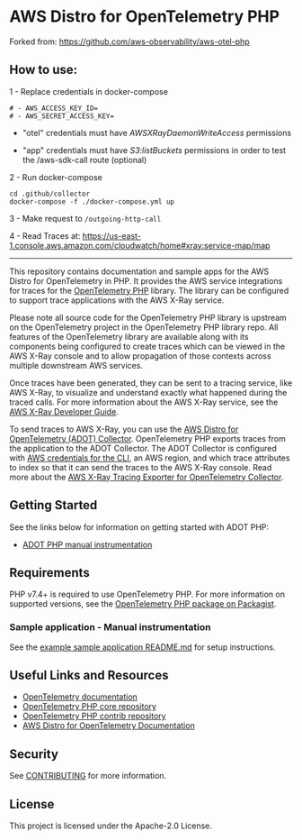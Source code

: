 # AWS Distro for OpenTelemetry PHP

Forked from: https://github.com/aws-observability/aws-otel-php

## How to use:



1 - Replace credentials in docker-compose 

```
# - AWS_ACCESS_KEY_ID=
# - AWS_SECRET_ACCESS_KEY=
```

- "otel" credentials must have *AWSXRayDaemonWriteAccess* permissions

- "app" credentials must have *S3:listBuckets* permissions in order to test the /aws-sdk-call route (optional)

2 - Run docker-compose

```
cd .github/collector
docker-compose -f ./docker-compose.yml up
```

3 - Make request to ```/outgoing-http-call```

4 - Read Traces at: https://us-east-1.console.aws.amazon.com/cloudwatch/home#xray:service-map/map


---

This repository contains documentation and sample apps for the AWS Distro for OpenTelemetry in PHP. It provides the AWS service integrations for traces for the [OpenTelemetry PHP](https://github.com/open-telemetry/opentelemetry-php) library. The library can be configured to support trace applications with the AWS X-Ray service. 

Please note all source code for the OpenTelemetry PHP library is upstream on the OpenTelemetry project in the OpenTelemetry PHP library repo. All features of the OpenTelemetry library are available along with its components being configured to create traces which can be viewed in the AWS X-Ray console and to allow propagation of those contexts across multiple downstream AWS services.

Once traces have been generated, they can be sent to a tracing service, like AWS X-Ray, to visualize and understand exactly what happened during the traced calls. For more information about the AWS X-Ray service, see the [AWS X-Ray Developer Guide](https://docs.aws.amazon.com/xray/latest/devguide/aws-xray.html).

To send traces to AWS X-Ray, you can use the [AWS Distro for OpenTelemetry (ADOT) Collector](https://github.com/aws-observability/aws-otel-collector). OpenTelemetry PHP exports traces from the application to the ADOT Collector. The ADOT Collector is configured with [AWS credentials for the CLI](https://docs.aws.amazon.com/cli/latest/userguide/cli-configure-files.html), an AWS region, and which trace attributes to index so that it can send the traces to the AWS X-Ray console. Read more about the [AWS X-Ray Tracing Exporter for OpenTelemetry Collector](https://github.com/open-telemetry/opentelemetry-collector-contrib/tree/main/exporter/awsxrayexporter).

## Getting Started
See the links below for information on getting started with ADOT PHP:
- [ADOT PHP manual instrumentation](https://aws-otel.github.io/docs/getting-started/php-sdk) 

## Requirements 
PHP v7.4+ is required to use OpenTelemetry PHP. For more information on supported versions, see the [OpenTelemetry PHP package on Packagist](https://packagist.org/packages/open-telemetry/opentelemetry-php-contrib).

### Sample application - Manual instrumentation

See the [example sample application README.md](SampleApp/README.md) for setup instructions.

## Useful Links and Resources 
- [OpenTelemetry documentation](https://opentelemetry.io/) 
- [OpenTelemetry PHP core repository](https://github.com/open-telemetry/opentelemetry-php) 
- [OpenTelemetry PHP contrib repository](https://github.com/open-telemetry/opentelemetry-php-contrib) 
- [AWS Distro for OpenTelemetry Documentation](https://aws-otel.github.io/)



## Security

See [CONTRIBUTING](CONTRIBUTING.md#security-issue-notifications) for more information.

## License

This project is licensed under the Apache-2.0 License.

